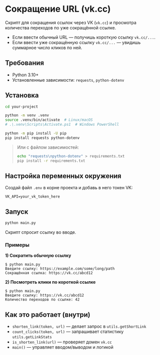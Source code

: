 # Сокращение URL (vk.cc)

Скрипт для сокращения ссылок через VK (`vk.cc`) и просмотра количества переходов по уже сокращённой ссылке.

- Если ввести обычный URL — получишь короткую ссылку `vk.cc/...`.
- Если ввести уже сокращённую ссылку `vk.cc/...` — увидишь суммарное число кликов по ней.

## Требования

- Python 3.10+
- Установленные зависимости: `requests`, `python-dotenv`

## Установка

```bash
cd your-project

python -m venv .venv
source .venv/bin/activate  # Linux/macOS
# .\.venv\Scripts\Activate.ps1  # Windows PowerShell

python -m pip install -U pip
pip install requests python-dotenv
```

> Или с файлом зависимостей:
> ```bash
> echo "requests\npython-dotenv" > requirements.txt
> pip install -r requirements.txt
> ```

## Настройка переменных окружения

Создай файл `.env` в корне проекта и добавь в него токен VK:

```env
VK_API=your_vk_token_here
```

## Запуск

```bash
python main.py
```

Скрипт спросит ссылку во вводе.

### Примеры

**1) Сократить обычную ссылку**

```
$ python main.py
Введите ссылку: https://example.com/some/long/path
Сокращённая ссылка: https://vk.cc/abcd12
```

**2) Посмотреть клики по короткой ссылке**

```
$ python main.py
Введите ссылку: https://vk.cc/abcd12
Количество переходов по ссылке: 42
```

## Как это работает (внутри)

- `shorten_link(token, url)` — делает запрос в `utils.getShortLink`
- `count_clicks(token, url)` — запрашивает статистику `utils.getLinkStats`
- `is_shorten_link(url)` — проверяет домен `vk.cc`
- `main()` — управляет вводом/выводом и логикой
